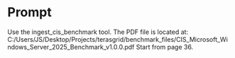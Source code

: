 # Prompt

Use the ingest_cis_benchmark tool.
The PDF file is located at:
C:/Users/JS/Desktop/Projects/terasgrid/benchmark_files/CIS_Microsoft_Windows_Server_2025_Benchmark_v1.0.0.pdf
Start from page 36.
